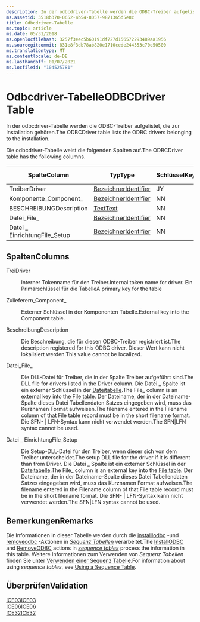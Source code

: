 ```yaml
---
description: In der odbcdriver-Tabelle werden die ODBC-Treiber aufgelistet, die zur Installation gehören.
ms.assetid: 3518b370-0652-4b54-8057-9871365d5e8c
title: Odbcdriver-Tabelle
ms.topic: article
ms.date: 05/31/2018
ms.openlocfilehash: 3257f3eec5b60191df727d156572293489aa1956
ms.sourcegitcommit: 831e8f3db78ab820e1710cede244553c70e50500
ms.translationtype: MT
ms.contentlocale: de-DE
ms.lasthandoff: 01/07/2021
ms.locfileid: "104525781"
---
```

# <a name="odbcdriver-table"></a><span data-ttu-id="e5fec-103">Odbcdriver-Tabelle</span><span class="sxs-lookup"><span data-stu-id="e5fec-103">ODBCDriver Table</span></span>

<span data-ttu-id="e5fec-104">In der odbcdriver-Tabelle werden die ODBC-Treiber aufgelistet, die zur Installation gehören.</span><span class="sxs-lookup"><span data-stu-id="e5fec-104">The ODBCDriver table lists the ODBC drivers belonging to the installation.</span></span>

<span data-ttu-id="e5fec-105">Die odbcdriver-Tabelle weist die folgenden Spalten auf.</span><span class="sxs-lookup"><span data-stu-id="e5fec-105">The ODBCDriver table has the following columns.</span></span>



| <span data-ttu-id="e5fec-106">Spalte</span><span class="sxs-lookup"><span data-stu-id="e5fec-106">Column</span></span>      | <span data-ttu-id="e5fec-107">Typ</span><span class="sxs-lookup"><span data-stu-id="e5fec-107">Type</span></span>                         | <span data-ttu-id="e5fec-108">Schlüssel</span><span class="sxs-lookup"><span data-stu-id="e5fec-108">Key</span></span> | <span data-ttu-id="e5fec-109">Nullwerte zulässig</span><span class="sxs-lookup"><span data-stu-id="e5fec-109">Nullable</span></span> |
|-------------|------------------------------|-----|----------|
| <span data-ttu-id="e5fec-110">Treiber</span><span class="sxs-lookup"><span data-stu-id="e5fec-110">Driver</span></span>      | [<span data-ttu-id="e5fec-111">Bezeichner</span><span class="sxs-lookup"><span data-stu-id="e5fec-111">Identifier</span></span>](identifier.md) | <span data-ttu-id="e5fec-112">J</span><span class="sxs-lookup"><span data-stu-id="e5fec-112">Y</span></span>   | <span data-ttu-id="e5fec-113">N</span><span class="sxs-lookup"><span data-stu-id="e5fec-113">N</span></span>        |
| <span data-ttu-id="e5fec-114">Komponente\_</span><span class="sxs-lookup"><span data-stu-id="e5fec-114">Component\_</span></span> | [<span data-ttu-id="e5fec-115">Bezeichner</span><span class="sxs-lookup"><span data-stu-id="e5fec-115">Identifier</span></span>](identifier.md) | <span data-ttu-id="e5fec-116">N</span><span class="sxs-lookup"><span data-stu-id="e5fec-116">N</span></span>   | <span data-ttu-id="e5fec-117">N</span><span class="sxs-lookup"><span data-stu-id="e5fec-117">N</span></span>        |
| <span data-ttu-id="e5fec-118">BESCHREIBUNG</span><span class="sxs-lookup"><span data-stu-id="e5fec-118">Description</span></span> | [<span data-ttu-id="e5fec-119">Text</span><span class="sxs-lookup"><span data-stu-id="e5fec-119">Text</span></span>](text.md)             | <span data-ttu-id="e5fec-120">N</span><span class="sxs-lookup"><span data-stu-id="e5fec-120">N</span></span>   | <span data-ttu-id="e5fec-121">N</span><span class="sxs-lookup"><span data-stu-id="e5fec-121">N</span></span>        |
| <span data-ttu-id="e5fec-122">Datei\_</span><span class="sxs-lookup"><span data-stu-id="e5fec-122">File\_</span></span>      | [<span data-ttu-id="e5fec-123">Bezeichner</span><span class="sxs-lookup"><span data-stu-id="e5fec-123">Identifier</span></span>](identifier.md) | <span data-ttu-id="e5fec-124">N</span><span class="sxs-lookup"><span data-stu-id="e5fec-124">N</span></span>   | <span data-ttu-id="e5fec-125">N</span><span class="sxs-lookup"><span data-stu-id="e5fec-125">N</span></span>        |
| <span data-ttu-id="e5fec-126">Datei \_ Einrichtung</span><span class="sxs-lookup"><span data-stu-id="e5fec-126">File\_Setup</span></span> | [<span data-ttu-id="e5fec-127">Bezeichner</span><span class="sxs-lookup"><span data-stu-id="e5fec-127">Identifier</span></span>](identifier.md) | <span data-ttu-id="e5fec-128">N</span><span class="sxs-lookup"><span data-stu-id="e5fec-128">N</span></span>   | <span data-ttu-id="e5fec-129">J</span><span class="sxs-lookup"><span data-stu-id="e5fec-129">Y</span></span>        |



 

## <a name="columns"></a><span data-ttu-id="e5fec-130">Spalten</span><span class="sxs-lookup"><span data-stu-id="e5fec-130">Columns</span></span>

<dl> <dt>

<span data-ttu-id="e5fec-131"><span id="Driver"></span><span id="driver"></span><span id="DRIVER"></span>Trei</span><span class="sxs-lookup"><span data-stu-id="e5fec-131"><span id="Driver"></span><span id="driver"></span><span id="DRIVER"></span>Driver</span></span>
</dt> <dd>

<span data-ttu-id="e5fec-132">Interner Tokenname für den Treiber.</span><span class="sxs-lookup"><span data-stu-id="e5fec-132">Internal token name for driver.</span></span> <span data-ttu-id="e5fec-133">Ein Primärschlüssel für die Tabelle</span><span class="sxs-lookup"><span data-stu-id="e5fec-133">A primary key for the table</span></span>

</dd> <dt>

<span data-ttu-id="e5fec-134"><span id="Component_"></span><span id="component_"></span><span id="COMPONENT_"></span>Zulieferern\_</span><span class="sxs-lookup"><span data-stu-id="e5fec-134"><span id="Component_"></span><span id="component_"></span><span id="COMPONENT_"></span>Component\_</span></span>
</dt> <dd>

<span data-ttu-id="e5fec-135">Externer Schlüssel in der Komponenten Tabelle.</span><span class="sxs-lookup"><span data-stu-id="e5fec-135">External key into the Component table.</span></span>

</dd> <dt>

<span data-ttu-id="e5fec-136"><span id="Description"></span><span id="description"></span><span id="DESCRIPTION"></span>Beschreibung</span><span class="sxs-lookup"><span data-stu-id="e5fec-136"><span id="Description"></span><span id="description"></span><span id="DESCRIPTION"></span>Description</span></span>
</dt> <dd>

<span data-ttu-id="e5fec-137">Die Beschreibung, die für diesen ODBC-Treiber registriert ist.</span><span class="sxs-lookup"><span data-stu-id="e5fec-137">The description registered for this ODBC driver.</span></span> <span data-ttu-id="e5fec-138">Dieser Wert kann nicht lokalisiert werden.</span><span class="sxs-lookup"><span data-stu-id="e5fec-138">This value cannot be localized.</span></span>

</dd> <dt>

<span data-ttu-id="e5fec-139"><span id="File_"></span><span id="file_"></span><span id="FILE_"></span>Datei\_</span><span class="sxs-lookup"><span data-stu-id="e5fec-139"><span id="File_"></span><span id="file_"></span><span id="FILE_"></span>File\_</span></span>
</dt> <dd>

<span data-ttu-id="e5fec-140">Die DLL-Datei für Treiber, die in der Spalte Treiber aufgeführt sind.</span><span class="sxs-lookup"><span data-stu-id="e5fec-140">The DLL file for drivers listed in the Driver column.</span></span> <span data-ttu-id="e5fec-141">Die Datei \_ Spalte ist ein externer Schlüssel in der [Dateitabelle](file-table.md).</span><span class="sxs-lookup"><span data-stu-id="e5fec-141">The File\_ column is an external key into the [File table](file-table.md).</span></span> <span data-ttu-id="e5fec-142">Der Dateiname, der in der Dateiname-Spalte dieses Datei Tabellendaten Satzes eingegeben wird, muss das Kurznamen Format aufweisen.</span><span class="sxs-lookup"><span data-stu-id="e5fec-142">The filename entered in the Filename column of that File table record must be in the short filename format.</span></span> <span data-ttu-id="e5fec-143">Die SFN- \| LFN-Syntax kann nicht verwendet werden.</span><span class="sxs-lookup"><span data-stu-id="e5fec-143">The SFN\|LFN syntax cannot be used.</span></span>

</dd> <dt>

<span data-ttu-id="e5fec-144"><span id="File_Setup"></span><span id="file_setup"></span><span id="FILE_SETUP"></span>Datei \_ Einrichtung</span><span class="sxs-lookup"><span data-stu-id="e5fec-144"><span id="File_Setup"></span><span id="file_setup"></span><span id="FILE_SETUP"></span>File\_Setup</span></span>
</dt> <dd>

<span data-ttu-id="e5fec-145">Die Setup-DLL-Datei für den Treiber, wenn dieser sich von dem Treiber unterscheidet.</span><span class="sxs-lookup"><span data-stu-id="e5fec-145">The setup DLL file for the driver if it is different than from Driver.</span></span> <span data-ttu-id="e5fec-146">Die Datei \_ Spalte ist ein externer Schlüssel in der [Dateitabelle](file-table.md).</span><span class="sxs-lookup"><span data-stu-id="e5fec-146">The File\_ column is an external key into the [File table](file-table.md).</span></span> <span data-ttu-id="e5fec-147">Der Dateiname, der in der Dateiname-Spalte dieses Datei Tabellendaten Satzes eingegeben wird, muss das Kurznamen Format aufweisen.</span><span class="sxs-lookup"><span data-stu-id="e5fec-147">The filename entered in the Filename column of that File table record must be in the short filename format.</span></span> <span data-ttu-id="e5fec-148">Die SFN- \| LFN-Syntax kann nicht verwendet werden.</span><span class="sxs-lookup"><span data-stu-id="e5fec-148">The SFN\|LFN syntax cannot be used.</span></span>

</dd> </dl>

## <a name="remarks"></a><span data-ttu-id="e5fec-149">Bemerkungen</span><span class="sxs-lookup"><span data-stu-id="e5fec-149">Remarks</span></span>

<span data-ttu-id="e5fec-150">Die Informationen in dieser Tabelle werden durch die [installlodbc](installodbc-action.md) -und [removeodbc](removeodbc-action.md) -Aktionen in [*Sequenz Tabellen*](s-gly.md) verarbeitet.</span><span class="sxs-lookup"><span data-stu-id="e5fec-150">The [InstallODBC](installodbc-action.md) and [RemoveODBC](removeodbc-action.md) actions in [*sequence tables*](s-gly.md) process the information in this table.</span></span> <span data-ttu-id="e5fec-151">Weitere Informationen zum Verwenden von *Sequenz Tabellen* finden Sie unter [Verwenden einer Sequenz Tabelle](using-a-sequence-table.md).</span><span class="sxs-lookup"><span data-stu-id="e5fec-151">For information about using *sequence tables*, see [Using a Sequence Table](using-a-sequence-table.md).</span></span>

## <a name="validation"></a><span data-ttu-id="e5fec-152">Überprüfen</span><span class="sxs-lookup"><span data-stu-id="e5fec-152">Validation</span></span>

<dl>

[<span data-ttu-id="e5fec-153">ICE03</span><span class="sxs-lookup"><span data-stu-id="e5fec-153">ICE03</span></span>](ice03.md)  
[<span data-ttu-id="e5fec-154">ICE06</span><span class="sxs-lookup"><span data-stu-id="e5fec-154">ICE06</span></span>](ice06.md)  
[<span data-ttu-id="e5fec-155">ICE32</span><span class="sxs-lookup"><span data-stu-id="e5fec-155">ICE32</span></span>](ice32.md)  
</dl>

 

 



